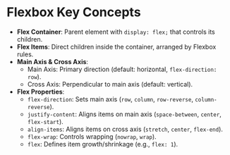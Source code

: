# Flexbox Key Concepts

- **Flex Container**: Parent element with `display: flex;` that controls its children.
- **Flex Items**: Direct children inside the container, arranged by Flexbox rules.
- **Main Axis & Cross Axis**:
    - Main Axis: Primary direction (default: horizontal, `flex-direction: row`).
    - Cross Axis: Perpendicular to main axis (default: vertical).
- **Flex Properties**:
    - `flex-direction`: Sets main axis (`row`, `column`, `row-reverse`, `column-reverse`).
    - `justify-content`: Aligns items on main axis (`space-between`, `center`, `flex-start`).
    - `align-items`: Aligns items on cross axis (`stretch`, `center`, `flex-end`).
    - `flex-wrap`: Controls wrapping (`nowrap`, `wrap`).
    - `flex`: Defines item growth/shrinkage (e.g., `flex: 1`).
